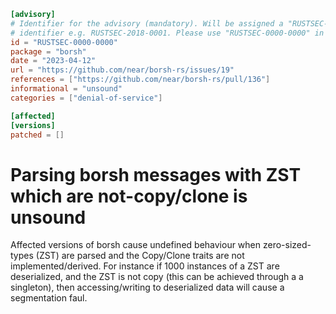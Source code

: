 ```toml
[advisory]
# Identifier for the advisory (mandatory). Will be assigned a "RUSTSEC-YYYY-NNNN"
# identifier e.g. RUSTSEC-2018-0001. Please use "RUSTSEC-0000-0000" in PRs.
id = "RUSTSEC-0000-0000"
package = "borsh"
date = "2023-04-12"
url = "https://github.com/near/borsh-rs/issues/19"
references = ["https://github.com/near/borsh-rs/pull/136"]
informational = "unsound"
categories = ["denial-of-service"]

[affected]
[versions]
patched = []
```

# Parsing borsh messages with ZST which are not-copy/clone is unsound

Affected versions of borsh cause undefined behaviour when zero-sized-types (ZST) are parsed and the Copy/Clone traits are not implemented/derived.
For instance if 1000 instances of a ZST are deserialized, and the ZST is not copy (this can be achieved through a a singleton), 
then accessing/writing to deserialized data will cause a segmentation faul.
